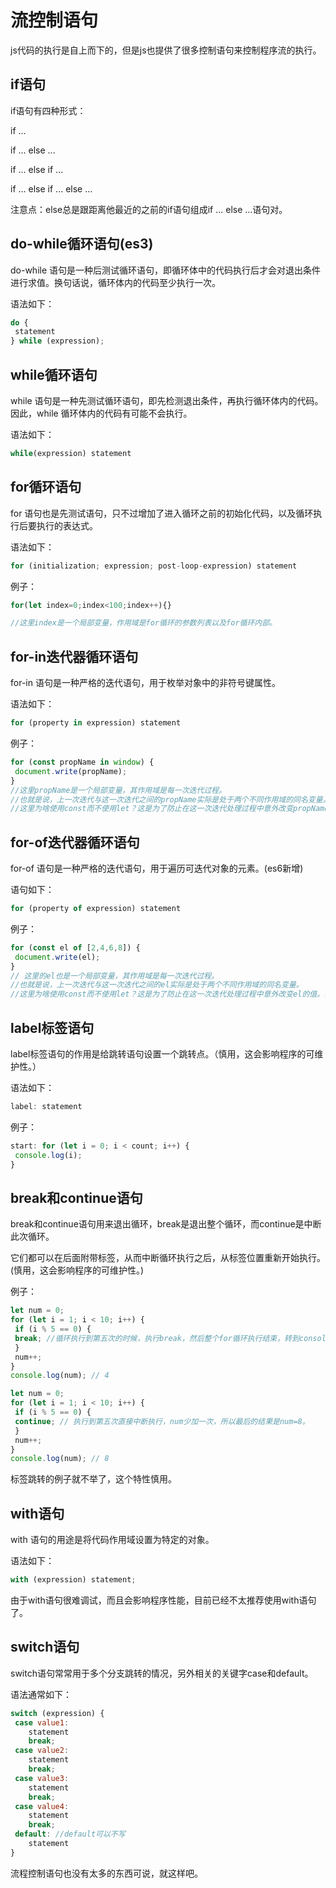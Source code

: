 # 流控制语句

js代码的执行是自上而下的，但是js也提供了很多控制语句来控制程序流的执行。

## if语句

if语句有四种形式：

if ...

if ...
else ...

if ...
else if ...

if ... 
else if ...
else ...

注意点：else总是跟距离他最近的之前的if语句组成if ... else ...语句对。

## do-while循环语句(es3)

do-while 语句是一种后测试循环语句，即循环体中的代码执行后才会对退出条件进行求值。换句话说，循环体内的代码至少执行一次。

语法如下：
``` Javascript
do { 
 statement 
} while (expression);
```
## while循环语句

while 语句是一种先测试循环语句，即先检测退出条件，再执行循环体内的代码。因此，while 循环体内的代码有可能不会执行。

语法如下：
``` Javascript
while(expression) statement
```
## for循环语句

for 语句也是先测试语句，只不过增加了进入循环之前的初始化代码，以及循环执行后要执行的表达式。

语法如下：
``` Javascript
for (initialization; expression; post-loop-expression) statement
```
例子：

``` Javascript
for(let index=0;index<100;index++){}

//这里index是一个局部变量，作用域是for循环的参数列表以及for循环内部。
```

## for-in迭代器循环语句

for-in 语句是一种严格的迭代语句，用于枚举对象中的非符号键属性。

语法如下：

``` Javascript
for (property in expression) statement
```
例子：

``` Javascript
for (const propName in window) { 
 document.write(propName); 
}
//这里propName是一个局部变量，其作用域是每一次迭代过程。
//也就是说，上一次迭代与这一次迭代之间的propName实际是处于两个不同作用域的同名变量。
//这里为啥使用const而不使用let？这是为了防止在这一次迭代处理过程中意外改变propName的值。当然，这里也可以使用let，但是const更好。
```

## for-of迭代器循环语句

for-of 语句是一种严格的迭代语句，用于遍历可迭代对象的元素。(es6新增)

语句如下：

``` Javascript
for (property of expression) statement
```
例子：

``` Javascript
for (const el of [2,4,6,8]) { 
 document.write(el); 
}
// 这里的el也是一个局部变量，其作用域是每一次迭代过程。
//也就是说，上一次迭代与这一次迭代之间的el实际是处于两个不同作用域的同名变量。
//这里为啥使用const而不使用let？这是为了防止在这一次迭代处理过程中意外改变el的值。当然，这里也可以使用let，但是const更好。
```

## label标签语句

label标签语句的作用是给跳转语句设置一个跳转点。（慎用，这会影响程序的可维护性。）

语法如下：

``` Javascript
label: statement
```
例子：

``` Javascript
start: for (let i = 0; i < count; i++) { 
 console.log(i); 
}
```

## break和continue语句

break和continue语句用来退出循环，break是退出整个循环，而continue是中断此次循环。

它们都可以在后面附带标签，从而中断循环执行之后，从标签位置重新开始执行。(慎用，这会影响程序的可维护性。)


例子：

``` Javascript
let num = 0; 
for (let i = 1; i < 10; i++) { 
 if (i % 5 == 0) { 
 break; //循环执行到第五次的时候，执行break，然后整个for循环执行结束，转到consolo.log(num)执行，此时num为4。
 } 
 num++; 
} 
console.log(num); // 4

let num = 0; 
for (let i = 1; i < 10; i++) { 
 if (i % 5 == 0) { 
 continue; // 执行到第五次直接中断执行，num少加一次，所以最后的结果是num=8。
 } 
 num++; 
} 
console.log(num); // 8
```

标签跳转的例子就不举了，这个特性慎用。

## with语句

with 语句的用途是将代码作用域设置为特定的对象。

语法如下：

``` Javascript
with (expression) statement;
```

由于with语句很难调试，而且会影响程序性能，目前已经不太推荐使用with语句了。

## switch语句

switch语句常常用于多个分支跳转的情况，另外相关的关键字case和default。

语法通常如下：

``` Javascript
switch (expression) { 
 case value1: 
    statement 
    break; 
 case value2: 
    statement 
    break; 
 case value3: 
    statement 
    break; 
 case value4: 
    statement 
    break; 
 default: //default可以不写
    statement 
}
```

流程控制语句也没有太多的东西可说，就这样吧。